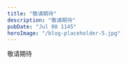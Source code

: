 ```yaml
---
title: "敬请期待"
description: "敬请期待"
pubDate: "Jul 08 1145"
heroImage: "/blog-placeholder-5.jpg"
---
```


敬请期待
